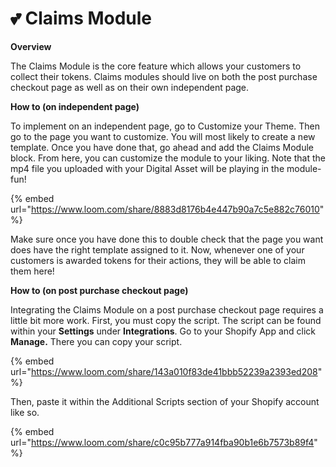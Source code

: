 # 💕 Claims Module

**Overview**

The Claims Module is the core feature which allows your customers to collect their tokens. Claims modules should live on both the post purchase checkout page as well as on their own independent page.

**How to (on independent page)**

To implement on an independent page, go to Customize your Theme. Then go to the page you want to customize. You will most likely to create a new template. Once you have done that, go ahead and add the Claims Module block. From here, you can customize the module to your liking. Note that the mp4 file you uploaded with your Digital Asset will be playing in the module- fun!

{% embed url="https://www.loom.com/share/8883d8176b4e447b90a7c5e882c76010" %}

Make sure once you have done this to double check that the page you want does have the right template assigned to it. Now, whenever one of your customers is awarded tokens for their actions, they will be able to claim them here!

**How to (on  post purchase checkout page)**

Integrating the Claims Module on a post purchase checkout page requires a little bit more work. First, you must copy the script. The script can be found within your **Settings** under **Integrations**. Go to your Shopify App and click **Manage.** There you can copy your script.

{% embed url="https://www.loom.com/share/143a010f83de41bbb52239a2393ed208" %}

Then, paste it within the Additional Scripts section of your Shopify account like so.

{% embed url="https://www.loom.com/share/c0c95b777a914fba90b1e6b7573b89f4" %}

